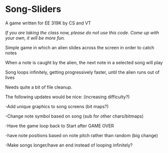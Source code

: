 # Song-Sliders
A game written for EE 319K by CS and VT

*If you are taking the class now, please do not use this code. Come up with your own, it will be more fun.*

Simple game in which an alien slides across the screen in order to catch notes

When a note is caught by the alien, the next note in a selected song will play

Song loops infinitely, getting progressively faster, until the alien runs out of lives 

Needs quite a bit of file cleanup. 

The following updates would be nice: (increasing difficulty?)

  -Add unique graphics to song screens (bit maps?)

  -Change note symbol based on song (sub for other chars/bitmaps)

  -Have the game loop back to Start after GAME OVER 

  -have note positions based on note pitch rather than random (big change)

  -Make songs longer/have an end instead of looping infinitely?
  
  
